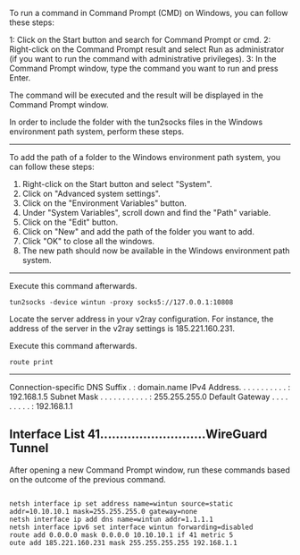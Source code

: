 

To run a command in Command Prompt (CMD) on Windows, you can follow these steps:

1:  Click on the Start button and search for Command Prompt or cmd.
2:  Right-click on the Command Prompt result and select Run as administrator (if you want to run the command with administrative privileges).
3:  In the Command Prompt window, type the command you want to run and press Enter.

The command will be executed and the result will be displayed in the Command Prompt window.



In order to include the folder with the tun2socks files in the Windows environment path system, perform these steps.

--------------------------------
To add the path of a folder to the Windows environment path system, you can follow these steps:

1. Right-click on the Start button and select "System".
2. Click on "Advanced system settings".
3. Click on the "Environment Variables" button.
4. Under "System Variables", scroll down and find the "Path" variable.
5. Click on the "Edit" button.
6. Click on "New" and add the path of the folder you want to add.
7. Click "OK" to close all the windows.
8. The new path should now be available in the Windows environment path system.

----------------------------------------------
Execute this command afterwards.

```
tun2socks -device wintun -proxy socks5://127.0.0.1:10808

```
Locate the server address in your v2ray configuration.
For instance, the address of the server in the v2ray settings is 185.221.160.231.

Execute this command afterwards.


```
route print

```
---------------------
 Connection-specific DNS Suffix  . : domain.name
   IPv4 Address. . . . . . . . . . . : 192.168.1.5
   Subnet Mask . . . . . . . . . . . : 255.255.255.0
   Default Gateway . . . . . . . . . : 192.168.1.1

Interface List
 41...........................WireGuard Tunnel
---------------------------



After opening a new Command Prompt window, run these commands based on the outcome of the previous command.

```

netsh interface ip set address name=wintun source=static addr=10.10.10.1 mask=255.255.255.0 gateway=none
netsh interface ip add dns name=wintun addr=1.1.1.1
netsh interface ipv6 set interface wintun forwarding=disabled
route add 0.0.0.0 mask 0.0.0.0 10.10.10.1 if 41 metric 5
oute add 185.221.160.231 mask 255.255.255.255 192.168.1.1

```


